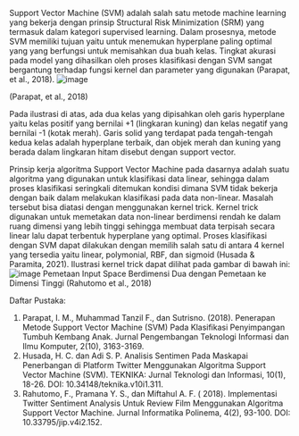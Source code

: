 Support Vector Machine (SVM) adalah salah satu metode machine learning yang bekerja dengan prinsip Structural Risk Minimization (SRM) yang termasuk dalam kategori supervised learning. Dalam prosesnya, metode SVM memiliki tujuan yaitu untuk menemukan hyperplane paling optimal yang yang berfungsi untuk memisahkan dua buah kelas. Tingkat akurasi pada model yang dihasilkan oleh proses klasifikasi dengan SVM sangat bergantung terhadap fungsi kernel dan parameter yang digunakan (Parapat, et al., 2018).
![image](https://github.com/zargiteddy/Support-Vector-Machine-Projects/assets/72479466/01894d01-0fd7-4274-a119-a0165e1f5d26)

(Parapat, et al., 2018)

Pada ilustrasi di atas, ada dua kelas yang dipisahkan oleh garis hyperplane yaitu kelas positif yang bernilai +1 (lingkaran kuning) dan kelas negatif yang bernilai -1 (kotak merah). Garis solid yang terdapat pada tengah-tengah kedua kelas adalah hyperplane terbaik, dan objek merah dan kuning yang berada dalam lingkaran hitam disebut dengan support vector.

Prinsip kerja algoritma Support Vector Machine pada dasarnya adalah suatu algoritma yang digunakan untuk klasifikasi data linear, sehingga dalam proses klasifikasi seringkali ditemukan kondisi dimana SVM tidak bekerja dengan baik dalam melakukan klasifikasi pada data non-linear. Masalah tersebut bisa diatasi dengan menggunakan kernel trick. Kernel trick digunakan untuk memetakan data non-linear berdimensi rendah ke dalam ruang dimensi yang lebih tinggi sehingga membuat data terpisah secara linear lalu dapat terbentuk hyperplane yang optimal. Proses klasifikasi dengan SVM dapat dilakukan dengan memilih salah satu di antara 4 kernel yang tersedia yaitu linear, polymonial, RBF, dan sigmoid (Husada & Paramita, 2021). Ilustrasi kernel trick dapat dilihat pada gambar di bawah ini:
![image](https://github.com/zargiteddy/Support-Vector-Machine-Projects/assets/72479466/93b92bf6-51d8-4b73-bf44-37cd835bded1)
Pemetaan Input Space Berdimensi Dua dengan Pemetaan ke Dimensi Tinggi (Rahutomo et al., 2018)

Daftar Pustaka:
1. Parapat, I. M., Muhammad Tanzil F., dan Sutrisno. (2018). Penerapan Metode Support Vector Machine (SVM) Pada Klasifikasi Penyimpangan Tumbuh Kembang Anak. Jurnal Pengembangan Teknologi Informasi dan Ilmu Komputer, 2(10), 3163-3169.
2. Husada, H. C. dan Adi S. P. Analisis Sentimen Pada Maskapai Penerbangan di Platform Twitter Menggunakan Algoritma Support Vector Machine (SVM). TEKNIKA: Jurnal Teknologi dan Informasi, 10(1), 18-26. DOI: 10.34148/teknika.v10i1.311.
3. Rahutomo, F., Pramana Y. S., dan Miftahul A. F. ( 2018).  Implementasi Twitter Sentiment Analysis Untuk Review Film Menggunakan Algoritma Support Vector Machine. Jurnal Informatika Polinema, 4(2), 93-100. DOI: 10.33795/jip.v4i2.152.

